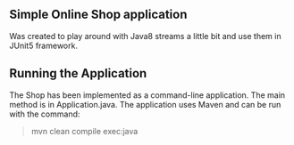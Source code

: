## Simple Online Shop application

Was created to play around with Java8 streams a little bit and use them in JUnit5 framework.

## Running the Application

The Shop has been implemented as a command-line application. The main method is in Application.java.
The application uses Maven and can be run with the command:

> mvn clean compile exec:java
